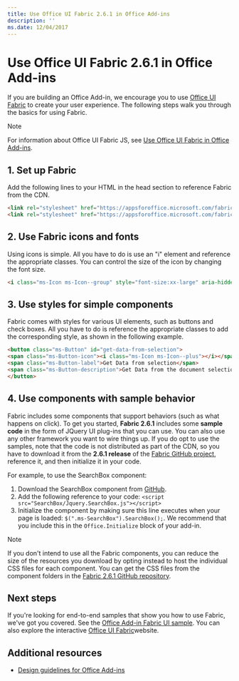 ```yaml
---
title: Use Office UI Fabric 2.6.1 in Office Add-ins
description: ''
ms.date: 12/04/2017
---
```




# Use Office UI Fabric 2.6.1 in Office Add-ins

If you are building an Office Add-in, we encourage you to use [Office UI Fabric](https://github.com/OfficeDev/Office-UI-Fabric) to create your user experience. The following steps walk you through the basics for using Fabric.  

> [!NOTE]
> For information about Office UI Fabric JS, see [Use Office UI Fabric in Office Add-ins](../using-office-ui-fabric-js.md).

## 1. Set up Fabric

Add the following lines to your HTML in the head section to reference Fabric from the CDN.

```HTML
<link rel="stylesheet" href="https://appsforoffice.microsoft.com/fabric/1.0/fabric.min.css">
<link rel="stylesheet" href="https://appsforoffice.microsoft.com/fabric/1.0/fabric.components.min.css">
```


## 2. Use Fabric icons and fonts

Using icons is simple. All you have to do is use an "i" element and reference the appropriate classes. You can control the size of the icon by changing the font size.

```HTML
<i class="ms-Icon ms-Icon--group" style="font-size:xx-large" aria-hidden="true"></i>
```


## 3. Use styles for simple components

Fabric comes with styles for various UI elements, such as buttons and check boxes. All you have to do is reference the appropriate classes to add the corresponding style, as shown in the following example.

```HTML
<button class="ms-Button" id="get-data-from-selection">
<span class="ms-Button-icon"><i class="ms-Icon ms-Icon--plus"></i></span>
<span class="ms-Button-label">Get Data from selection</span>
<span class="ms-Button-description">Get Data from the document selection</span>
</button>
```

## 4. Use components with sample behavior

Fabric includes some components that support behaviors (such as what happens on click). To get you started, **Fabric 2.6.1** includes some **sample code** in the form of JQuery UI plug-ins that you can use. You can also use any other framework you want to wire things up. If you do opt to use the samples, note that the code is not distributed as part of the CDN, so you have to download it from the **2.6.1 release** of the [Fabric GitHub project](https://github.com/OfficeDev/office-ui-fabric-core/tree/release/2.6.1), reference it, and then initialize it in your code. 

For example, to use the SearchBox component:

1. Download the SearchBox component from [GitHub](https://github.com/OfficeDev/office-ui-fabric-core/tree/release/2.6.1/src/components/SearchBox).
2. Add the following reference to your code: `<script src="SearchBox/Jquery.SearchBox.js"></script>`
3. Initialize the component by making sure this line executes when your page is loaded: `$(".ms-SearchBox").SearchBox();`. We recommend that you include this in the `Office.Initialize` block of your add-in.     

> [!NOTE]
> If you don't intend to use all the Fabric components, you can reduce the size of the resources you download by opting instead to host the individual CSS files for each component. You can get the CSS files from the component folders in the [Fabric 2.6.1 GitHub repository](https://github.com/OfficeDev/office-ui-fabric-core/tree/release/2.6.1). 


## Next steps

If you're looking for end-to-end samples that show you how to use Fabric, we've got you covered. See the [Office Add-in Fabric UI sample](https://github.com/OfficeDev/Office-Add-in-Fabric-UI-Sample). You can also explore the interactive [Office UI Fabric](https://github.com/OfficeDev/Office-UI-Fabric)website.

## Additional resources

- [Design guidelines for Office Add-ins](../add-in-design.md)